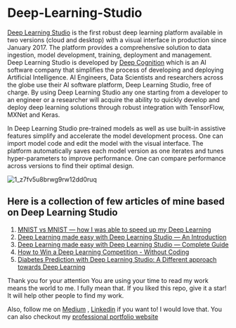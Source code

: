 # Deep-Learning-Studio
[Deep Learning Studio](http://deepcognition.ai/cloud/) is the first robust deep learning platform available in two versions (cloud and desktop) with a visual interface in production since January 2017. The platform provides a comprehensive solution to data ingestion, model development, training, deployment and management. Deep Learning Studio is developed by [Deep Cognition](http://deepcognition.ai) which is an AI software company that simplifies the process of developing and deploying Artificial Intelligence. AI Engineers, Data Scientists and researchers across the globe use their AI software platform, Deep Learning Studio, free of charge. By using Deep Learning Studio any one starting from a developer to an engineer or a researcher will acquire the ability to quickly develop and deploy deep learning solutions through robust integration with TensorFlow, MXNet and Keras.

In Deep Learning Studio pre-trained models as well as use built-in assistive features simplify and accelerate the model development process. One can import model code and edit the model with the visual interface. The platform automatically saves each model version as one iterates and tunes hyper-parameters to improve performance. One can compare performance across versions to find their optimal design.

![1_z7fv5u8brwg9rw12dd0ruq](https://user-images.githubusercontent.com/23000971/41770203-2f64659a-762f-11e8-8535-9eabcb35fb52.png)

## Here is a collection of few articles of mine based on Deep Learning Studio
1) [MNIST vs MNIST — how I was able to speed up my Deep Learning](https://towardsdatascience.com/mnist-vs-mnist-how-i-was-able-to-speed-up-my-deep-learning-11c0787e6935)
2) [Deep Learning made easy with Deep Learning Studio — An Introduction](https://towardsdatascience.com/deep-learning-made-easy-with-deep-learning-studio-an-introduction-18606a67f198)
3) [Deep Learning made easy with Deep Learning Studio — Complete Guide](https://towardsdatascience.com/deep-learning-made-easy-with-deep-learning-studio-complete-guide-a5c5ae58a771)
4) [How to Win a Deep Learning Competition - Without Coding](https://medium.com/@rgrgrajat1/how-to-win-a-deep-learning-competition-without-coding-e1e7230efb46)
5) [Diabetes Prediction with Deep Learning Studio: A Different approach towards Deep Learning](https://medium.com/p/d5cd0df5af01/edit)

Thank you for your attention
You are using your time to read my work means the world to me. I fully mean that.
If you liked this repo, give it a star! It will help other people to find my work.

Also, follow me on [Medium](https://medium.com/@rgrgrajat1) , [Linkedin](https://www.linkedin.com/in/rajat2712/) if you want to! I would love that.
You can also checkout my [professional portfolio website](http://rajatgupta.me) 

